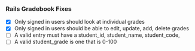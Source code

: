 ### Rails Gradebook Fixes

- [x] Only signed in users should look at individual grades
- [x] Only signed in users should be able to edit, update, add, delete grades
- [ ] A valid entry must have a student_id, student_name, student_code, 
- [ ] A valid student_grade is one that is 0-100
